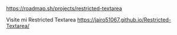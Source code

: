 https://roadmap.sh/projects/restricted-textarea 

Visite mi Restricted Textarea https://jairo51067.github.io/Restricted-Textarea/
